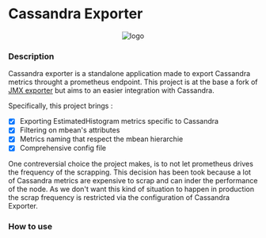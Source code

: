 # Cassandra Exporter

<p align="center">
  <img src="https://github.com/criteo/cassandra_exporter/raw/master/logo.png" alt="logo"/>
</p>

### Description

Cassandra exporter is a standalone application made to export Cassandra metrics throught a prometheus endpoint.
This project is at the base a fork of [JMX exporter](https://github.com/prometheus/jmx_exporter) but aims to an easier integration with Cassandra.

Specifically, this project brings :
 - [x] Exporting EstimatedHistogram metrics specific to Cassandra
 - [x] Filtering on mbean's attributes
 - [x] Metrics naming that respect the mbean hierarchie
 - [x] Comprehensive config file

One contreversial choice the project makes, is to not let prometheus drives the frequency of the scrapping. This decision has been took because a lot of Cassandra metrics are expensive to scrap and can inder the performance of the node.
As we don't want this kind of situation to happen in production the scrap frequency is restricted via the configuration of Cassandra Exporter.


### How to use
